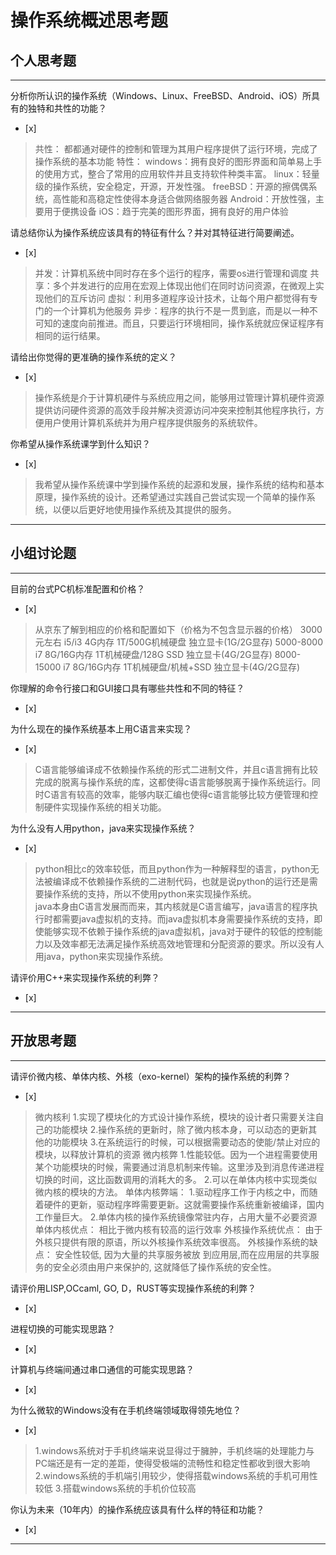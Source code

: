 # 操作系统概述思考题

## 个人思考题

---

分析你所认识的操作系统（Windows、Linux、FreeBSD、Android、iOS）所具有的独特和共性的功能？
- [x]  

> 共性：
	都都通对硬件的控制和管理为其用户程序提供了运行环境，完成了操作系统的基本功能
  特性：
	windows：拥有良好的图形界面和简单易上手的使用方式，整合了常用的应用软件并且支持软件种类丰富。
	linux：轻量级的操作系统，安全稳定，开源，开发性强。
	freeBSD：开源的擦偶偶系统，高性能和高稳定性使得本身适合做网络服务器
	Android：开放性强，主要用于便携设备
	iOS：趋于完美的图形界面，拥有良好的用户体验


请总结你认为操作系统应该具有的特征有什么？并对其特征进行简要阐述。
- [x]  

>   并发：计算机系统中同时存在多个运行的程序，需要os进行管理和调度
	共享：多个并发进行的应用在宏观上体现出他们在同时访问资源，在微观上实现他们的互斥访问
	虚拟：利用多道程序设计技术，让每个用户都觉得有专门的一个计算机为他服务
	异步：程序的执行不是一贯到底，而是以一种不可知的速度向前推进。而且，只要运行环境相同，操作系统就应保证程序有相同的运行结果。

请给出你觉得的更准确的操作系统的定义？
- [x]  

> 操作系统是介于计算机硬件与系统应用之间，能够用过管理计算机硬件资源提供访问硬件资源的高效手段并解决资源访问冲突来控制其他程序执行，方便用户使用计算机系统并为用户程序提供服务的系统软件。

你希望从操作系统课学到什么知识？
- [x]  

>   我希望从操作系统课中学到操作系统的起源和发展，操作系统的结构和基本原理，操作系统的设计。还希望通过实践自己尝试实现一个简单的操作系统，以便以后更好地使用操作系统及其提供的服务。

---

## 小组讨论题

---

目前的台式PC机标准配置和价格？
- [x]  

> 从京东了解到相应的价格和配置如下（价格为不包含显示器的价格）
> 3000元左右	i5/i3	4G内存		1T/500G机械硬盘			独立显卡(1G/2G显存)
  5000-8000		 i7		8G/16G内存	1T机械硬盘/128G SSD		独立显卡(4G/2G显存)
  8000-15000	 i7		8G/16G内存	1T机械硬盘/机械+SSD		独立显卡(4G/2G显存)

你理解的命令行接口和GUI接口具有哪些共性和不同的特征？
- [x]  

> 

为什么现在的操作系统基本上用C语言来实现？
- [x]  

>C语言能够编译成不依赖操作系统的形式二进制文件，并且c语言拥有比较完成的脱离与操作系统的库，这都使得c语言能够脱离于操作系统运行。同时C语言有较高的效率，能够内联汇编也使得c语言能够比较方便管理和控制硬件实现操作系统的相关功能。

为什么没有人用python，java来实现操作系统？
- [x]  

>python相比c的效率较低，而且python作为一种解释型的语言，python无法被编译成不依赖操作系统的二进制代码，也就是说python的运行还是需要操作系统的支持，所以不使用python来实现操作系统。  
>java本身由C语言发展而而来，其内核就是C语言编写，java语言的程序执行时都需要java虚拟机的支持。而java虚拟机本身需要操作系统的支持，即使能够实现不依赖于操作系统的java虚拟机，java对于硬件的较低的控制能力以及效率都无法满足操作系统高效地管理和分配资源的要求。所以没有人用java，python来实现操作系统。

请评价用C++来实现操作系统的利弊？
- [x]  

>  

---

## 开放思考题

---

请评价微内核、单体内核、外核（exo-kernel）架构的操作系统的利弊？
- [x]  

>  微内核利
	1.实现了模块化的方式设计操作系统，模块的设计者只需要关注自己的功能模块
	2.操作系统的更新时，除了微内核本身，可以动态的更新其他的功能模块
	3.在系统运行的时候，可以根据需要动态的使能/禁止对应的模块，以释放计算机的资源
   微内核弊
	1.性能较低。因为一个进程需要使用某个功能模块的时候，需要通过消息机制来传输。这里涉及到消息传递进程切换的时间，这比函数调用的消耗大的多。
	2.可以在单体内核中实现类似微内核的模块的方法。
	单体内核弊端：
	1.驱动程序工作于内核之中，而随着硬件的更新，驱动程序晔需要更新。这就需要操作系统重新被编译，国内工作量巨大。
	2.单体内核的操作系统镜像常驻内存，占用大量不必要资源
	单体内核优点：
	相比于微内核有较高的运行效率
	外核操作系统优点：
	由于外核只提供有限的原语，所以外核操作系统效率很高。
	外核操作系统的缺点：
	安全性较低, 因为大量的共享服务被放 到应用层,而在应用层的共享服务的安全必须由用户来保护的, 这就降低了操作系统的安全性。

请评价用LISP,OCcaml, GO, D，RUST等实现操作系统的利弊？
- [x]  

>  

进程切换的可能实现思路？
- [x]  

>  

计算机与终端间通过串口通信的可能实现思路？
- [x]  

>  

为什么微软的Windows没有在手机终端领域取得领先地位？
- [x]  

>  1.windows系统对于手机终端来说显得过于臃肿，手机终端的处理能力与PC端还是有一定的差距，使得受极端的流畅性和稳定性都收到很大影响
   2.windows系统的手机端引用较少，使得搭载windows系统的手机可用性较低
   3.搭载windows系统的手机价位较高

你认为未来（10年内）的操作系统应该具有什么样的特征和功能？
- [x]  

>  

---
